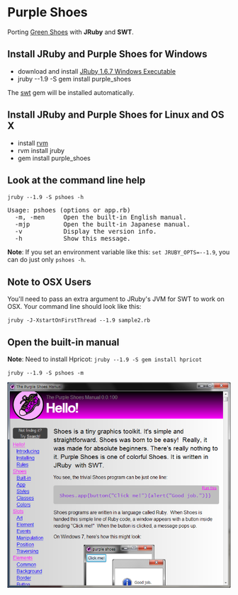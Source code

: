 Purple Shoes
==========

Porting [Green Shoes](https://github.com/ashbb/green_shoes) with **JRuby** and **SWT**. 

Install JRuby and Purple Shoes for Windows
-----------------------------------------

- download and install [JRuby 1.6.7 Windows Executable](http://jruby.org/download)
- jruby --1.9 -S gem install purple_shoes

The [swt](http://rubygems.org/gems/swt) gem will be installed automatically.

Install JRuby and Purple Shoes for Linux and OS X
-----------------------------------------------

- install [rvm](http://beginrescueend.com/)
- rvm install jruby
- gem install purple_shoes

Look at the command line help
-----------------------------

```
jruby --1.9 -S pshoes -h
```

<pre>
Usage: pshoes (options or app.rb)
  -m, -men     Open the built-in English manual.
  -mjp         Open the built-in Japanese manual.
  -v           Display the version info.
  -h           Show this message.
</pre>

**Note**: If you set an environment variable like this: `set JRUBY_OPTS=--1.9`, you can do just only `pshoes -h`.


Note to OSX Users
-----------------

You'll need to pass an extra argument to JRuby's JVM for SWT to work on OSX.  Your command line should look like this:

```
jruby -J-XstartOnFirstThread --1.9 sample2.rb
```


Open the built-in manual
-----------------------

**Note**: Need to install Hpricot: `jruby --1.9 -S gem install hpricot`

```
jruby --1.9 -S pshoes -m
```

![snapshot](https://github.com/ashbb/purple_shoes/raw/master/manual.png)
